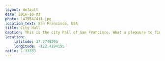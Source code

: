 ```yaml
---
layout: default
date: 2016-10-03
photo: 1475547411.jpg
location_text: San Francisco, USA
title: City Hall
caption: This is the city hall of San Francisco. What a pleasure to find such european like building so far West!
location:
    latitude: 37.7749295
    longitude: -122.4194155
ratio: 1.33333
---
```

